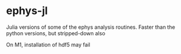 # ephys-jl

Julia versions of some of the ephys analysis routines. Faster than the python versions, but
stripped-down also


On M1, installation of hdf5 may fail

